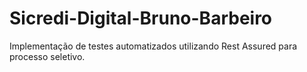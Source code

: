 # Sicredi-Digital-Bruno-Barbeiro
Implementação de testes automatizados utilizando Rest Assured para processo seletivo. 
